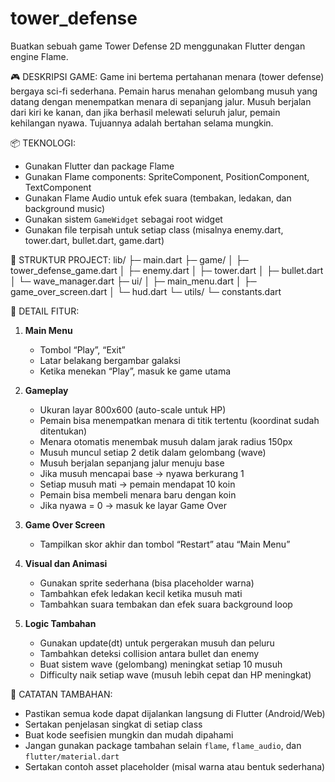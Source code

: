 # tower_defense 
Buatkan sebuah game Tower Defense 2D menggunakan Flutter dengan engine Flame.

🎮 DESKRIPSI GAME:
Game ini bertema pertahanan menara (tower defense) bergaya sci-fi sederhana. Pemain harus menahan gelombang musuh yang datang dengan menempatkan menara di sepanjang jalur. Musuh berjalan dari kiri ke kanan, dan jika berhasil melewati seluruh jalur, pemain kehilangan nyawa. Tujuannya adalah bertahan selama mungkin.

📦 TEKNOLOGI:
- Gunakan Flutter dan package Flame
- Gunakan Flame components: SpriteComponent, PositionComponent, TextComponent
- Gunakan Flame Audio untuk efek suara (tembakan, ledakan, dan background music)
- Gunakan sistem `GameWidget` sebagai root widget
- Gunakan file terpisah untuk setiap class (misalnya enemy.dart, tower.dart, bullet.dart, game.dart)

📁 STRUKTUR PROJECT:
lib/
 ├─ main.dart
 ├─ game/
 │   ├─ tower_defense_game.dart
 │   ├─ enemy.dart
 │   ├─ tower.dart
 │   ├─ bullet.dart
 │   └─ wave_manager.dart
 ├─ ui/
 │   ├─ main_menu.dart
 │   ├─ game_over_screen.dart
 │   └─ hud.dart
 └─ utils/
     └─ constants.dart

🎨 DETAIL FITUR:
1. **Main Menu**
   - Tombol “Play”, “Exit”
   - Latar belakang bergambar galaksi
   - Ketika menekan “Play”, masuk ke game utama

2. **Gameplay**
   - Ukuran layar 800x600 (auto-scale untuk HP)
   - Pemain bisa menempatkan menara di titik tertentu (koordinat sudah ditentukan)
   - Menara otomatis menembak musuh dalam jarak radius 150px
   - Musuh muncul setiap 2 detik dalam gelombang (wave)
   - Musuh berjalan sepanjang jalur menuju base
   - Jika musuh mencapai base → nyawa berkurang 1
   - Setiap musuh mati → pemain mendapat 10 koin
   - Pemain bisa membeli menara baru dengan koin
   - Jika nyawa = 0 → masuk ke layar Game Over

3. **Game Over Screen**
   - Tampilkan skor akhir dan tombol “Restart” atau “Main Menu”

4. **Visual dan Animasi**
   - Gunakan sprite sederhana (bisa placeholder warna)
   - Tambahkan efek ledakan kecil ketika musuh mati
   - Tambahkan suara tembakan dan efek suara background loop

5. **Logic Tambahan**
   - Gunakan update(dt) untuk pergerakan musuh dan peluru
   - Tambahkan deteksi collision antara bullet dan enemy
   - Buat sistem wave (gelombang) meningkat setiap 10 musuh
   - Difficulty naik setiap wave (musuh lebih cepat dan HP meningkat)

🧠 CATATAN TAMBAHAN:
- Pastikan semua kode dapat dijalankan langsung di Flutter (Android/Web)
- Sertakan penjelasan singkat di setiap class
- Buat kode seefisien mungkin dan mudah dipahami
- Jangan gunakan package tambahan selain `flame`, `flame_audio`, dan `flutter/material.dart`
- Sertakan contoh asset placeholder (misal warna atau bentuk sederhana)

